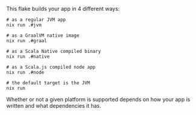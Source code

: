 This flake builds your app in 4 different ways:

```shell
# as a regular JVM app
nix run .#jvm

# as a GraalVM native image
nix run .#graal

# as a Scala Native compiled binary
nix run .#native

# as a Scala.js compiled node app
nix run .#node

# the default target is the JVM
nix run
```

Whether or not a given platform is supported depends on
how your app is written and what dependencies it has.
